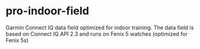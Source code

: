 # pro-indoor-field

Garmin Connect IQ data field optimized for indoor training.
The data field is based on Connect IQ API 2.3 and runs on Fenix 5 watches (optimized for Fenix 5s)
